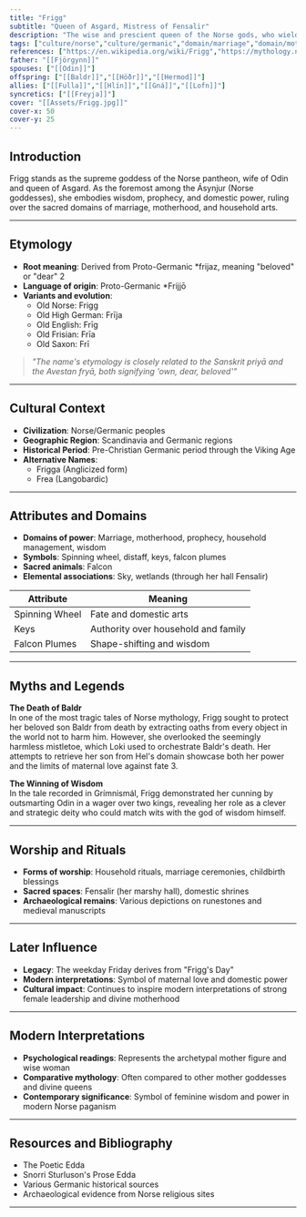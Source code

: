 ```yaml
---
title: "Frigg"
subtitle: "Queen of Asgard, Mistress of Fensalir"
description: "The wise and prescient queen of the Norse gods, who wields the power of prophecy and protects the sacred bonds of marriage and motherhood"
tags: ["culture/norse","culture/germanic","domain/marriage","domain/motherhood","domain/prophecy","domain/household","trait/female","trait/queen","trait/aesir","type/deity"]
references: ["https://en.wikipedia.org/wiki/Frigg","https://mythology.net/norse/norse-gods/frigg/","https://historycooperative.org/frigg/","https://vikingr.org/norse-gods-goddesses/frigg"]
father: "[[Fjörgynn]]"
spouses: ["[[Odin]]"]
offspring: ["[[Baldr]]","[[Höðr]]","[[Hermod]]"]
allies: ["[[Fulla]]","[[Hlín]]","[[Gná]]","[[Lofn]]"]
syncretics: ["[[Freyja]]"]
cover: "[[Assets/Frigg.jpg]]"
cover-x: 50
cover-y: 25
---
```

##  Introduction
Frigg stands as the supreme goddess of the Norse pantheon, wife of Odin and queen of Asgard. As the foremost among the Ásynjur (Norse goddesses), she embodies wisdom, prophecy, and domestic power, ruling over the sacred domains of marriage, motherhood, and household arts.

---

## Etymology

- **Root meaning**: Derived from Proto-Germanic *frijaz, meaning "beloved" or "dear" <mcreference link="https://en.wikipedia.org/wiki/Frigg" index="2">2</mcreference>
- **Language of origin**: Proto-Germanic *Frijjō
- **Variants and evolution**: 
  - Old Norse: Frigg
  - Old High German: Frīja
  - Old English: Frīg
  - Old Frisian: Frīa
  - Old Saxon: Frī

> _"The name's etymology is closely related to the Sanskrit priyā and the Avestan fryā, both signifying 'own, dear, beloved'"_

---

##  Cultural Context

- **Civilization**: Norse/Germanic peoples
- **Geographic Region**: Scandinavia and Germanic regions
- **Historical Period**: Pre-Christian Germanic period through the Viking Age
- **Alternative Names**:
  - Frigga (Anglicized form)
  - Frea (Langobardic)

---

## Attributes and Domains

- **Domains of power**: Marriage, motherhood, prophecy, household management, wisdom
- **Symbols**: Spinning wheel, distaff, keys, falcon plumes
- **Sacred animals**: Falcon
- **Elemental associations**: Sky, wetlands (through her hall Fensalir)

| Attribute | Meaning |
|-----------|----------|
| Spinning Wheel | Fate and domestic arts |
| Keys | Authority over household and family |
| Falcon Plumes | Shape-shifting and wisdom |

---

## Myths and Legends

**The Death of Baldr**  
In one of the most tragic tales of Norse mythology, Frigg sought to protect her beloved son Baldr from death by extracting oaths from every object in the world not to harm him. However, she overlooked the seemingly harmless mistletoe, which Loki used to orchestrate Baldr's death. Her attempts to retrieve her son from Hel's domain showcase both her power and the limits of maternal love against fate <mcreference link="https://mythology.net/norse/norse-gods/frigg/" index="3">3</mcreference>.

**The Winning of Wisdom**  
In the tale recorded in Grímnismál, Frigg demonstrated her cunning by outsmarting Odin in a wager over two kings, revealing her role as a clever and strategic deity who could match wits with the god of wisdom himself.

---

## Worship and Rituals

- **Forms of worship**: Household rituals, marriage ceremonies, childbirth blessings
- **Sacred spaces**: Fensalir (her marshy hall), domestic shrines
- **Archaeological remains**: Various depictions on runestones and medieval manuscripts

---

## Later Influence

- **Legacy**: The weekday Friday derives from "Frigg's Day"
- **Modern interpretations**: Symbol of maternal love and domestic power
- **Cultural impact**: Continues to inspire modern interpretations of strong female leadership and divine motherhood

---

## Modern Interpretations

- **Psychological readings**: Represents the archetypal mother figure and wise woman
- **Comparative mythology**: Often compared to other mother goddesses and divine queens
- **Contemporary significance**: Symbol of feminine wisdom and power in modern Norse paganism

---

## Resources and Bibliography

- The Poetic Edda
- Snorri Sturluson's Prose Edda
- Various Germanic historical sources
- Archaeological evidence from Norse religious sites

---